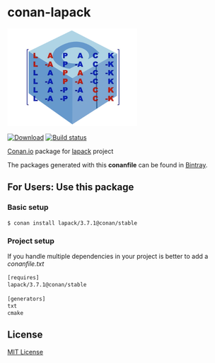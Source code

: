 # conan-lapack

![conan-lapack image](/images/conan-lapack.png)

[![Download](https://api.bintray.com/packages/conan-community/conan/lapack%3Aconan/images/download.svg)](https://bintray.com/conan-community/conan/lapack%3Aconan/_latestVersion)
[![Build status](https://ci.appveyor.com/api/projects/status/jyeh443gn0l0f3bi/branch/stable/3.7.1?svg=true)](https://ci.appveyor.com/project/danimtb/conan-lapack/branch/stable/3.7.1)

[Conan.io](https://conan.io) package for [lapack](https://bitbucket.org/lapack/lapack) project

The packages generated with this **conanfile** can be found in [Bintray](https://bintray.com/conan-community/conan/lapack%3Aconan).

## For Users: Use this package

### Basic setup

    $ conan install lapack/3.7.1@conan/stable

### Project setup

If you handle multiple dependencies in your project is better to add a *conanfile.txt*

    [requires]
    lapack/3.7.1@conan/stable

    [generators]
    txt
    cmake

## License

[MIT License](LICENSE)

